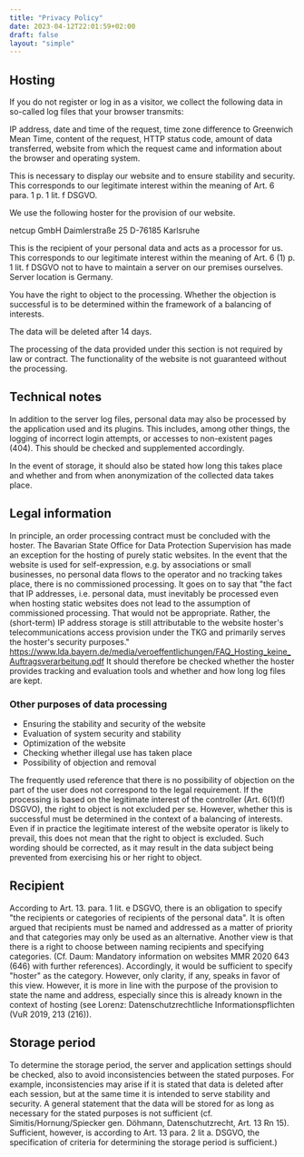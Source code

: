 ```yaml
---
title: "Privacy Policy"
date: 2023-04-12T22:01:59+02:00
draft: false
layout: "simple"
---
```

## Hosting

If you do not register or log in as a visitor, we collect the following data in so-called log files that your browser transmits:

IP address, date and time of the request, time zone difference to Greenwich Mean Time, content of the request, HTTP status code, amount of data transferred, website from which the request came and information about the browser and operating system.

This is necessary to display our website and to ensure stability and security. This corresponds to our legitimate interest within the meaning of Art. 6 para. 1 p. 1 lit. f DSGVO.

We use the following hoster for the provision of our website.

netcup GmbH
Daimlerstraße 25
D-76185 Karlsruhe

This is the recipient of your personal data and acts as a processor for us. This corresponds to our legitimate interest within the meaning of Art. 6 (1) p. 1 lit. f DSGVO not to have to maintain a server on our premises ourselves. Server location is Germany.

You have the right to object to the processing. Whether the objection is successful is to be determined within the framework of a balancing of interests.

The data will be deleted after 14 days.

The processing of the data provided under this section is not required by law or contract. The functionality of the website is not guaranteed without the processing.

## Technical notes

In addition to the server log files, personal data may also be processed by the application used and its plugins. This includes, among other things, the logging of incorrect login attempts, or accesses to non-existent pages (404). This should be checked and supplemented accordingly.

In the event of storage, it should also be stated how long this takes place and whether and from when anonymization of the collected data takes place.

## Legal information

In principle, an order processing contract must be concluded with the hoster. The Bavarian State Office for Data Protection Supervision has made an exception for the hosting of purely static websites. In the event that the website is used for self-expression, e.g. by associations or small businesses, no personal data flows to the operator and no tracking takes place, there is no commissioned processing. It goes on to say that "the fact that IP addresses, i.e. personal data,
must inevitably be processed even when hosting static websites does not lead to the assumption of commissioned processing. That would not be appropriate. Rather, the (short-term) IP address storage is still attributable to the website hoster's telecommunications access provision under the TKG and primarily serves the hoster's security purposes." https://www.lda.bayern.de/media/veroeffentlichungen/FAQ_Hosting_keine_Auftragsverarbeitung.pdf 
It should therefore be checked whether the hoster provides tracking and evaluation tools and whether and how long log files are kept.

### Other purposes of data processing
- Ensuring the stability and security of the website
- Evaluation of system security and stability
- Optimization of the website
- Checking whether illegal use has taken place
- Possibility of objection and removal

The frequently used reference that there is no possibility of objection on the part of the user does not correspond to the legal requirement. If the processing is based on the legitimate interest of the controller (Art. 6(1)(f) DSGVO), the right to object is not excluded per se. However, whether this is successful must be determined in the context of a balancing of interests. Even if in practice the legitimate interest of the website operator is likely to prevail, this does not mean
that the right to object is excluded. Such wording should be corrected, as it may result in the data subject being prevented from exercising his or her right to object.



## Recipient

According to Art. 13. para. 1 lit. e DSGVO, there is an obligation to specify "the recipients or categories of recipients of the personal data". It is often argued that recipients must be named and addressed as a matter of priority and that categories may only be used as an alternative. Another view is that there is a right to choose between naming recipients and specifying categories. (Cf. Daum: Mandatory information on websites MMR 2020 643 (646) with further references). Accordingly, it
would be sufficient to specify "hoster" as the category. However, only clarity, if any, speaks in favor of this view. However, it is more in line with the purpose of the provision to state the name and address, especially since this is already known in the context of hosting (see Lorenz: Datenschutzrechtliche Informationspflichten (VuR 2019, 213 (216)).

## Storage period

To determine the storage period, the server and application settings should be checked, also to avoid inconsistencies between the stated purposes. For example, inconsistencies may arise if it is stated that data is deleted after each session, but at the same time it is intended to serve stability and security. A general statement that the data will be stored for as long as necessary for the stated purposes is not sufficient (cf. Simitis/Hornung/Spiecker gen. Döhmann, Datenschutzrecht,
Art. 13 Rn 15). Sufficient, however, is according to Art. 13 para. 2 lit a. DSGVO, the specification of criteria for determining the storage period is sufficient.)
